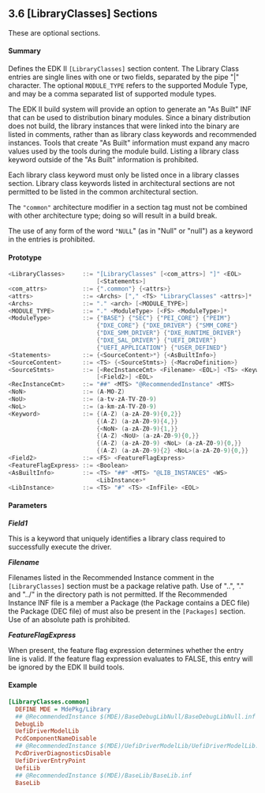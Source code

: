 <!--- @file
  3.6 [LibraryClasses] Sections

  Copyright (c) 2007-2017, Intel Corporation. All rights reserved.<BR>

  Redistribution and use in source (original document form) and 'compiled'
  forms (converted to PDF, epub, HTML and other formats) with or without
  modification, are permitted provided that the following conditions are met:

  1) Redistributions of source code (original document form) must retain the
     above copyright notice, this list of conditions and the following
     disclaimer as the first lines of this file unmodified.

  2) Redistributions in compiled form (transformed to other DTDs, converted to
     PDF, epub, HTML and other formats) must reproduce the above copyright
     notice, this list of conditions and the following disclaimer in the
     documentation and/or other materials provided with the distribution.

  THIS DOCUMENTATION IS PROVIDED BY TIANOCORE PROJECT "AS IS" AND ANY EXPRESS OR
  IMPLIED WARRANTIES, INCLUDING, BUT NOT LIMITED TO, THE IMPLIED WARRANTIES OF
  MERCHANTABILITY AND FITNESS FOR A PARTICULAR PURPOSE ARE DISCLAIMED. IN NO
  EVENT SHALL TIANOCORE PROJECT  BE LIABLE FOR ANY DIRECT, INDIRECT, INCIDENTAL,
  SPECIAL, EXEMPLARY, OR CONSEQUENTIAL DAMAGES (INCLUDING, BUT NOT LIMITED TO,
  PROCUREMENT OF SUBSTITUTE GOODS OR SERVICES; LOSS OF USE, DATA, OR PROFITS;
  OR BUSINESS INTERRUPTION) HOWEVER CAUSED AND ON ANY THEORY OF LIABILITY,
  WHETHER IN CONTRACT, STRICT LIABILITY, OR TORT (INCLUDING NEGLIGENCE OR
  OTHERWISE) ARISING IN ANY WAY OUT OF THE USE OF THIS DOCUMENTATION, EVEN IF
  ADVISED OF THE POSSIBILITY OF SUCH DAMAGE.

-->

## 3.6 [LibraryClasses] Sections

These are optional sections.

#### Summary

Defines the EDK II `[LibraryClasses]` section content. The Library Class
entries are single lines with one or two fields, separated by the pipe "|"
character. The optional `MODULE_TYPE` refers to the supported Module Type, and
may be a comma separated list of supported module types.

The EDK II build system will provide an option to generate an "As Built" INF
that can be used to distribution binary modules. Since a binary distribution
does not build, the library instances that were linked into the binary are
listed in comments, rather than as library class keywords and recommended
instances. Tools that create "As Built" information must expand any macro
values used by the tools during the module build. Listing a library class
keyword outside of the "As Built" information is prohibited.

Each library class keyword must only be listed once in a library classes
section. Library class keywords listed in architectural sections are not
permitted to be listed in the common architectural section.

The `"common"` architecture modifier in a section tag must not be combined with
other architecture type; doing so will result in a build break.

The use of any form of the word `"NULL`" (as in "Null" or "null") as a keyword
in the entries is prohibited.

#### Prototype

```c
<LibraryClasses>     ::= "[LibraryClasses" [<com_attrs>] "]" <EOL>
                         [<Statements>]
<com_attrs>          ::= {".common"} {<attrs>}
<attrs>              ::= <Archs> ["," <TS> "LibraryClasses" <attrs>]*
<Archs>              ::= "." <arch> [<MODULE_TYPE>]
<MODULE_TYPE>        ::= "." <ModuleType> [<FS> <ModuleType>]*
<ModuleType>         ::= {"BASE"} {"SEC"} {"PEI_CORE"} {"PEIM"}
                         {"DXE_CORE"} {"DXE_DRIVER"} {"SMM_CORE"}
                         {"DXE_SMM_DRIVER"} {"DXE_RUNTIME_DRIVER"}
                         {"DXE_SAL_DRIVER"} {"UEFI_DRIVER"}
                         {"UEFI_APPLICATION"} {"USER_DEFINED"}
<Statements>         ::= {<SourceContent>*} {<AsBuiltInfo>}
<SourceContent>      ::= <TS> {<SourceStmts>} {<MacroDefinition>}
<SourceStmts>        ::= [<RecInstanceCmt> <Filename> <EOL>] <TS> <Keyword>
                         [<Field2>] <EOL>
<RecInstanceCmt>     ::= "##" <MTS> "@RecommendedInstance" <MTS>
<NoN>                ::= (A-MO-Z)
<NoU>                ::= (a-tv-zA-TV-Z0-9)
<NoL>                ::= (a-km-zA-TV-Z0-9)
<Keyword>            ::= {(A-Z) (a-zA-Z0-9){0,2}}
                         {(A-Z) (a-zA-Z0-9){4,}}
                         {<NoN> (a-zA-Z0-9){1,}}
                         {(A-Z) <NoU> (a-zA-Z0-9){0,}}
                         {(A-Z) (a-zA-Z0-9) <NoL> (a-zA-Z0-9){0,}}
                         {(A-Z) (a-zA-Z0-9){2} <NoL>(a-zA-Z0-9){0,}}
<Field2>             ::= <FS> <FeatureFlagExpress>
<FeatureFlagExpress> ::= <Boolean>
<AsBuiltInfo>        ::= <TS> "##" <MTS> "@LIB_INSTANCES" <WS>
                         <LibInstance>*
<LibInstance>        ::= <TS> "#" <TS> <InfFile> <EOL>
```

#### Parameters

**_Field1_**

This is a keyword that uniquely identifies a library class required to
successfully execute the driver.

**_Filename_**

Filenames listed in the Recommended Instance comment in the `[LibraryClasses]`
section must be a package relative path. Use of "..", "." and "../" in the
directory path is not permitted. If the Recommended Instance INF file is a
member a Package (the Package contains a DEC file) the Package (DEC file) of
must also be present in the `[Packages]` section. Use of an absolute path is
prohibited.

**_FeatureFlagExpress_**

When present, the feature flag expression determines whether the entry line is
valid. If the feature flag expression evaluates to FALSE, this entry will be
ignored by the EDK II build tools.

#### Example

```ini
[LibraryClasses.common]
  DEFINE MDE = MdePkg/Library
  ## @RecommendedInstance $(MDE)/BaseDebugLibNull/BaseDebugLibNull.inf
  DebugLib
  UefiDriverModelLib
  PcdComponentNameDisable
  ## @RecommendedInstance $(MDE)/UefiDriverModelLib/UefiDriverModelLib.inf
  PcdDriverDiagnosticsDisable
  UefiDriverEntryPoint
  UefiLib
  ## @RecommendedInstance $(MDE)/BaseLib/BaseLib.inf
  BaseLib
```
